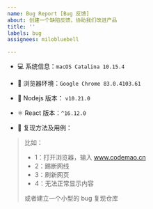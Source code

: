 ```yaml
---
name: Bug Report [Bug 反馈]
about: 创建一个缺陷反馈，协助我们改进产品
title: ''
labels: bug
assignees: milobluebell

---
```


- 💻 系统信息：`macOS Catalina 10.15.4`

- 🦊 浏览器环境：`Google Chrome 83.0.4103.61`

- 🚛 Nodejs 版本： `v10.21.0`

- ⚛️ React 版本：`^16.12.0`

- 👣 复现方法及用例：

> 比如：
>
> - 1：打开浏览器，输入 www.codemao.cn
> - 2：踢断网线
> - 3：刷新网页
> - 4：无法正常显示内容
>
> 或者建立一个小型的 bug 复现仓库
